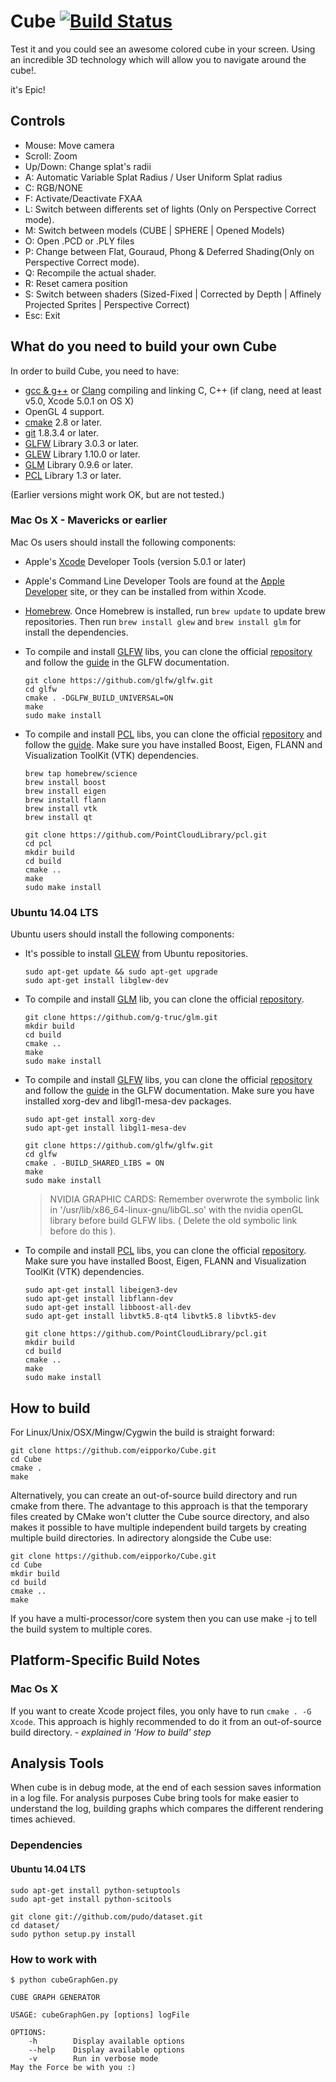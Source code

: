 # Cube [![Build Status](https://travis-ci.org/eipporko/Cube.svg?branch=master)](https://travis-ci.org/eipporko/Cube)

Test it and you could see an awesome colored cube in your screen.
Using an incredible 3D technology which will allow you to navigate around the cube!.

it's Epic!


## Controls

* Mouse: Move camera
* Scroll: Zoom
* Up/Down: Change splat's radii
* A: Automatic Variable Splat Radius / User Uniform Splat radius
* C: RGB/NONE
* F: Activate/Deactivate FXAA
* L: Switch between differents set of lights (Only on Perspective Correct mode).
* M: Switch between models  (CUBE | SPHERE | Opened Models)
* O: Open .PCD or .PLY files
* P: Change between Flat, Gouraud, Phong & Deferred Shading(Only on Perspective Correct mode).
* Q: Recompile the actual shader.
* R: Reset camera position
* S: Switch between shaders (Sized-Fixed | Corrected by Depth | Affinely Projected Sprites | Perspective Correct)
* Esc: Exit


## What do you need to build your own Cube

In order to build Cube, you need to have:
* [gcc & g++](http://gcc.gnu.org/) or [Clang](http://clang.llvm.org/) compiling and linking C, C++ (if clang, need at least v5.0, Xcode 5.0.1 on OS X)
* OpenGL 4 support.
* [cmake](http://www.cmake.org/) 2.8 or later.
* [git](http://git-scm.com/) 1.8.3.4 or later.
* [GLFW](http://www.glfw.org/) Library 3.0.3 or later.
* [GLEW](http://glew.sourceforge.net/) Library 1.10.0 or later.
* [GLM](http://glm.g-truc.net/) Library 0.9.6 or later.
* [PCL](http://pointclouds.org/) Library 1.3 or later.

(Earlier versions might work OK, but are not tested.)

### Mac Os X - Mavericks or earlier
Mac Os users should install the following components:
* Apple's [Xcode](https://developer.apple.com/technologies/tools/) Developer Tools (version 5.0.1 or later)
* Apple's Command Line Developer Tools are found at the [Apple Developer](https://developer.apple.com/downloads/) site, or they can be installed from within Xcode.
* [Homebrew](http://brew.sh/). Once Homebrew is installed, run `brew update` to update brew repositories. Then run `brew install glew` and `brew install glm` for install the dependencies.
* To compile and install [GLFW](http://www.glfw.org/) libs, you can clone the official [repository](https://github.com/glfw/glfw) and follow the [guide](http://www.glfw.org/docs/latest/compile.html) in the GLFW documentation.

  ```
  git clone https://github.com/glfw/glfw.git
  cd glfw
  cmake . -DGLFW_BUILD_UNIVERSAL=ON
  make
  sudo make install
  ```
* To compile and install [PCL](http://pointclouds.org/) libs, you can clone the official [repository](https://github.com/PointCloudLibrary/pcl) and follow the [guide](http://pointclouds.org/documentation/tutorials/compiling_pcl_macosx.php). Make sure you have installed Boost, Eigen, FLANN and Visualization ToolKit (VTK) dependencies.

  ```
  brew tap homebrew/science
  brew install boost
  brew install eigen
  brew install flann
  brew install vtk 
  brew install qt

  git clone https://github.com/PointCloudLibrary/pcl.git
  cd pcl
  mkdir build
  cd build
  cmake ..
  make
  sudo make install
  ```

### Ubuntu 14.04 LTS
Ubuntu users should install the following components:

* It's possible to install [GLEW](http://glew.sourceforge.net/) from Ubuntu repositories.
  ```
  sudo apt-get update && sudo apt-get upgrade
  sudo apt-get install libglew-dev
  ```

* To compile and install [GLM](http://glm.g-truc.net/) lib, you can clone the official [repository](https://github.com/g-truc/glm.git).

  ```
  git clone https://github.com/g-truc/glm.git
  mkdir build
  cd build
  cmake ..
  make
  sudo make install
  ```

* To compile and install [GLFW](http://www.glfw.org/) libs, you can clone the official [repository](https://github.com/glfw/glfw) and follow the [guide](http://www.glfw.org/docs/latest/compile.html) in the GLFW documentation. Make sure you have installed xorg-dev and libgl1-mesa-dev packages.

  ```
  sudo apt-get install xorg-dev
  sudo apt-get install libgl1-mesa-dev

  git clone https://github.com/glfw/glfw.git
  cd glfw
  cmake . -BUILD_SHARED_LIBS = ON
  make
  sudo make install
  ```
  > NVIDIA GRAPHIC CARDS: Remember overwrote the symbolic link in '/usr/lib/x86_64-linux-gnu/libGL.so' with the nvidia openGL library before build GLFW libs. ( Delete the old symbolic link before do this ).

* To compile and install [PCL](http://pointclouds.org/) libs, you can clone the official [repository](https://github.com/PointCloudLibrary/pcl). Make sure you have installed Boost, Eigen, FLANN and Visualization ToolKit (VTK) dependencies.

  ```
  sudo apt-get install libeigen3-dev
  sudo apt-get install libflann-dev
  sudo apt-get install libboost-all-dev
  sudo apt-get install libvtk5.8-qt4 libvtk5.8 libvtk5-dev

  git clone https://github.com/PointCloudLibrary/pcl.git
  mkdir build
  cd build
  cmake ..
  make
  sudo make install
  ```

## How to build
For Linux/Unix/OSX/Mingw/Cygwin the build is straight forward:
```
git clone https://github.com/eipporko/Cube.git
cd Cube
cmake .
make
```

Alternatively, you can create an out-of-source build directory and run cmake from there. The advantage to this approach is that the
temporary files created by CMake won't clutter the Cube source directory, and also makes it possible to have multiple
independent build targets by creating multiple build directories. In adirectory alongside the Cube use:

```
git clone https://github.com/eipporko/Cube.git
cd Cube
mkdir build
cd build
cmake ..
make
```

If you have a multi-processor/core system then you can use make -j <numcores> to tell the build system to multiple cores.



## Platform-Specific Build Notes

### Mac Os X
If you want to create Xcode project files, you only have to run `cmake . -G Xcode`.
This approach is highly recommended to do it from an out-of-source build directory. *- explained in 'How to build' step*

## Analysis Tools

When cube is in debug mode, at the end of each session saves information in a log file. For analysis purposes Cube bring tools for make easier to understand the log, building graphs which compares the different rendering times achieved.

### Dependencies

#### Ubuntu 14.04 LTS

  ```
  sudo apt-get install python-setuptools
  sudo apt-get install python-scitools

  git clone git://github.com/pudo/dataset.git
  cd dataset/
  sudo python setup.py install
  ```

### How to work with
```
$ python cubeGraphGen.py

CUBE GRAPH GENERATOR

USAGE: cubeGraphGen.py [options] logFile

OPTIONS:
    -h        Display available options
    --help    Display available options
    -v        Run in verbose mode
May the Force be with you :)
```
